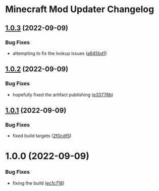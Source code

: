 # Minecraft Mod Updater Changelog

## [1.0.3](https://github.com/meza/minecraft-mod-updater/compare/v1.0.2...v1.0.3) (2022-09-09)


### Bug Fixes

* attempting to fix the lookup issues ([a645bd1](https://github.com/meza/minecraft-mod-updater/commit/a645bd1536030dc6b69f7d5f10ceb1de7197a227))

## [1.0.2](https://github.com/meza/minecraft-mod-updater/compare/v1.0.1...v1.0.2) (2022-09-09)


### Bug Fixes

* hopefully fixed the artifact publishing ([e33776b](https://github.com/meza/minecraft-mod-updater/commit/e33776bc722e6f90d91904422cc48ff9deabf5b6))

## [1.0.1](https://github.com/meza/minecraft-mod-updater/compare/v1.0.0...v1.0.1) (2022-09-09)


### Bug Fixes

* fixed build targets ([2f0cdf5](https://github.com/meza/minecraft-mod-updater/commit/2f0cdf56b707a59d4617146aadbd3a3aafdb4cb4))

# 1.0.0 (2022-09-09)


### Bug Fixes

* fixing the build ([ec1c718](https://github.com/meza/minecraft-mod-updater/commit/ec1c718749c0b702f2c0c6689f086043170229f2))
